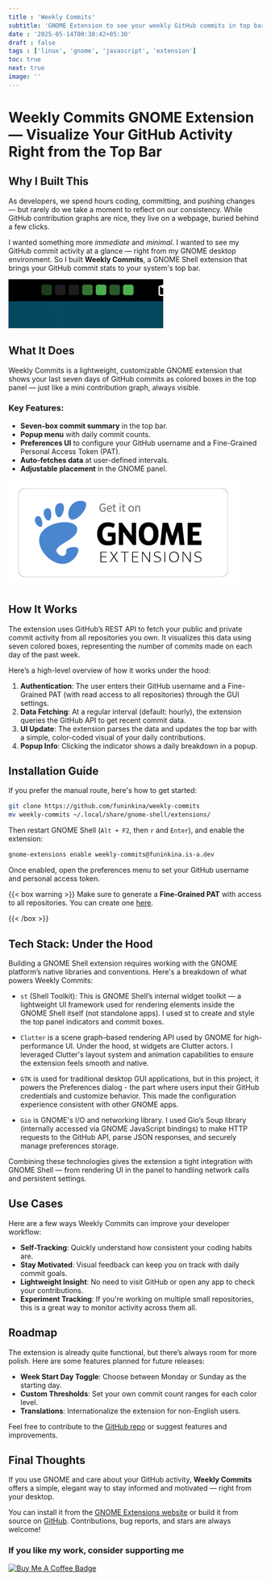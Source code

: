 ```yaml
---
title : 'Weekly Commits'
subtitle: 'GNOME Extension to see your weekly GitHub commits in top bar'
date : '2025-05-14T00:30:42+05:30'
draft : false
tags : ['linux', 'gnome', 'javascript', 'extension']
toc: true
next: true
image: ''
---
```

# Weekly Commits GNOME Extension — Visualize Your GitHub Activity Right from the Top Bar

## Why I Built This

As developers, we spend hours coding, committing, and pushing changes — but rarely do we take a moment to reflect on our consistency. While GitHub contribution graphs are nice, they live on a webpage, buried behind a few clicks.

I wanted something more *immediate* and *minimal*. I wanted to see my GitHub commit activity at a glance — right from my GNOME desktop environment. So I built **Weekly Commits**, a GNOME Shell extension that brings your GitHub commit stats to your system's top bar.

![Weekly Commits Screenshot](https://github.com/funinkina/weekly-commits/raw/main/screenshot.png)

## What It Does

Weekly Commits is a lightweight, customizable GNOME extension that shows your last seven days of GitHub commits as colored boxes in the top panel — just like a mini contribution graph, always visible.

### Key Features:

* **Seven-box commit summary** in the top bar.
* **Popup menu** with daily commit counts.
* **Preferences UI** to configure your GitHub username and a Fine-Grained Personal Access Token (PAT).
* **Auto-fetches data** at user-defined intervals.
* **Adjustable placement** in the GNOME panel.

[![Get it on GNOME Extensions](https://github.com/andyholmes/gnome-shell-extensions-badge/raw/master/get-it-on-ego.png)](https://extensions.gnome.org/extension/8146/weekly-commits/)

## How It Works

The extension uses GitHub’s REST API to fetch your public and private commit activity from all repositories you own. It visualizes this data using seven colored boxes, representing the number of commits made on each day of the past week.

Here’s a high-level overview of how it works under the hood:

1. **Authentication**: The user enters their GitHub username and a Fine-Grained PAT (with read access to all repositories) through the GUI settings.
2. **Data Fetching**: At a regular interval (default: hourly), the extension queries the GitHub API to get recent commit data.
3. **UI Update**: The extension parses the data and updates the top bar with a simple, color-coded visual of your daily contributions.
4. **Popup Info**: Clicking the indicator shows a daily breakdown in a popup.

## Installation Guide

If you prefer the manual route, here's how to get started:

```bash
git clone https://github.com/funinkina/weekly-commits
mv weekly-commits ~/.local/share/gnome-shell/extensions/
```

Then restart GNOME Shell (`Alt + F2`, then `r` and `Enter`), and enable the extension:

```bash
gnome-extensions enable weekly-commits@funinkina.is-a.dev
```

Once enabled, open the preferences menu to set your GitHub username and personal access token.

{{< box warning >}}
Make sure to generate a **Fine-Grained PAT** with access to all repositories. You can create one [here](https://github.com/settings/personal-access-tokens/new).

{{< /box >}}

## Tech Stack: Under the Hood

Building a GNOME Shell extension requires working with the GNOME platform’s native libraries and conventions. Here's a breakdown of what powers Weekly Commits:
- `st` (Shell Toolkit): This is GNOME Shell’s internal widget toolkit — a lightweight UI framework used for rendering elements inside the GNOME Shell itself (not standalone apps). I used st to create and style the top panel indicators and commit boxes.

- `Clutter` is a scene graph–based rendering API used by GNOME for high-performance UI. Under the hood, st widgets are Clutter actors. I leveraged Clutter's layout system and animation capabilities to ensure the extension feels smooth and native.
- `GTK` is used for traditional desktop GUI applications, but in this project, it powers the Preferences dialog - the part where users input their GitHub credentials and customize behavior. This made the configuration experience consistent with other GNOME apps.
- `Gio` is GNOME's I/O and networking library. I used Gio’s Soup library (internally accessed via GNOME JavaScript bindings) to make HTTP requests to the GitHub API, parse JSON responses, and securely manage preferences storage.

Combining these technologies gives the extension a tight integration with GNOME Shell — from rendering UI in the panel to handling network calls and persistent settings.

## Use Cases

Here are a few ways Weekly Commits can improve your developer workflow:

* **Self-Tracking**: Quickly understand how consistent your coding habits are.
* **Stay Motivated**: Visual feedback can keep you on track with daily commit goals.
* **Lightweight Insight**: No need to visit GitHub or open any app to check your contributions.
* **Experiment Tracking**: If you're working on multiple small repositories, this is a great way to monitor activity across them all.

## Roadmap

The extension is already quite functional, but there’s always room for more polish. Here are some features planned for future releases:

* **Week Start Day Toggle**: Choose between Monday or Sunday as the starting day.
* **Custom Thresholds**: Set your own commit count ranges for each color level.
* **Translations**: Internationalize the extension for non-English users.

Feel free to contribute to the [GitHub repo](https://github.com/funinkina/weekly-commits) or suggest features and improvements.

## Final Thoughts

If you use GNOME and care about your GitHub activity, **Weekly Commits** offers a simple, elegant way to stay informed and motivated — right from your desktop.

You can install it from the [GNOME Extensions website](https://extensions.gnome.org/extension/8146/weekly-commits/) or build it from source on [GitHub](https://github.com/funinkina/weekly-commits). Contributions, bug reports, and stars are always welcome!


### If you like my work, consider supporting me
[![Buy Me A Coffee Badge](https://img.shields.io/badge/Buy%20Me%20A%20Coffee-FD0?logo=buymeacoffee&logoColor=000&style=plastic)](https://www.buymeacoffee.com/funinkina)